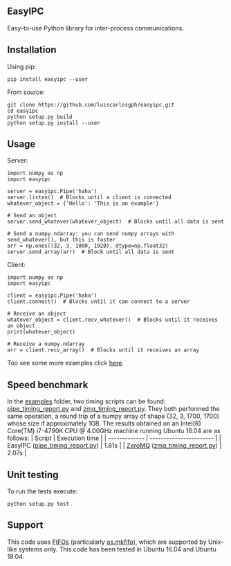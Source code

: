EasyIPC
-------
Easy-to-use Python library for inter-process communications.

Installation
------------
Using pip:
```
pip install easyipc --user
```
From source:
```
git clone https://github.com/luiscarlosgph/easyipc.git
cd easyipc
python setup.py build
python setup.py install --user
```

Usage
-----
Server:
```
import numpy as np
import easyipc

server = easyipc.Pipe('haha')
server.listen()  # Blocks until a client is connected
whatever_object = {'Hello': 'This is an example'}

# Send an object 
server.send_whatever(whatever_object)  # Blocks until all data is sent

# Send a numpy.ndarray: you can send numpy arrays with send_whatever(), but this is faster
arr = np.ones((32, 3, 1080, 1920), dtype=np.float32)
server.send_array(arr)  # Block until all data is sent
```
Client:
```
import numpy as np
import easyipc

client = easyipc.Pipe('haha')
client.connect()  # Blocks until it can connect to a server

# Receive an object
whatever_object = client.recv_whatever()  # Blocks until it receives an object
print(whatever_object)

# Receive a numpy.ndarray
arr = client.recv_array()  # Blocks until it receives an array
```
Too see some more examples click [here](https://github.com/luiscarlosgph/easyipc/tree/master/examples).

Speed benchmark
---------------
In the [examples](https://github.com/luiscarlosgph/easyipc/tree/master/examples) folder, two timing scripts can be found: [pipe_timing_report.py](https://github.com/luiscarlosgph/easyipc/tree/master/examples/pipe_timing_report.py) and [zmq_timing_report.py](https://github.com/luiscarlosgph/easyipc/tree/master/examples/zmq_timing_report.py). They both performed the same operation, a round trip of a numpy array of shape (32, 3, 1700, 1700) whose size if approximately 1GB. The results obtained on an Intel(R) Core(TM) i7-4790K CPU @ 4.00GHz machine running Ubuntu 16.04 are as follows:
| Script                      | Execution time          |
| -------------               | ----------------------- |
| EasyIPC ([pipe_timing_report.py](https://github.com/luiscarlosgph/easyipc/tree/master/examples/pipe_timing_report.py))                     | 1.81s          |
| [ZeroMQ](https://zeromq.org) ([zmq_timing_report.py](https://github.com/luiscarlosgph/easyipc/tree/master/examples/zmq_timing_report.py))  | 2.07s          |

Unit testing
------------
To run the tests execute:
```
python setup.py test
```

Support
-------
This code uses [FIFOs](https://man7.org/linux/man-pages/man7/pipe.7.html) (particularly [os.mkfifo](https://docs.python.org/3/library/os.html#os.mkfifo)), which are supported by Unix-like systems only. This code has been tested in Ubuntu 16.04 and Ubuntu 18.04.
